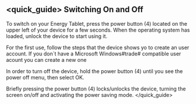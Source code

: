 ## <quick_guide> Switching On and Off
To switch on your Energy Tablet, press the power button (4) located on the upper left of your device for a few seconds. When the operating system has loaded, unlock the device to start using it.

For the first use, follow the steps that the device shows yo to create an user account. If you don´t have a Microsoft Windows#trade# compatible user acount you can create a new one

In order to turn off the device, hold the power button (4) until you see the power off menu, then select OK.

Briefly pressing the power button (4) locks/unlocks the device, turning the screen on/off and activating the power saving mode.
</quick_guide>
